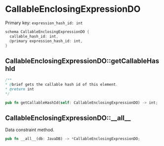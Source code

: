 # CallableEnclosingExpressionDO

Primary key: `expression_hash_id: int`

```rust
schema CallableEnclosingExpressionDO {
  callable_hash_id: int,
  @primary expression_hash_id: int,
}
```
## CallableEnclosingExpressionDO::getCallableHashId

```java
/**
* @brief gets the callable hash id of this element.
* @return int
*/
```
```rust
pub fn getCallableHashId(self: CallableEnclosingExpressionDO) -> int;
```
## CallableEnclosingExpressionDO::\_\_all\_\_

Data constraint method.

```rust
pub fn __all__(db: JavaDB) -> *CallableEnclosingExpressionDO;
```
